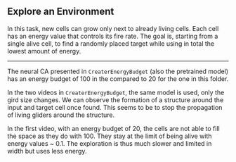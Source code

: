 
Explore an Environment
-----------------
In this task, new cells can grow only next to already
living cells. Each cell has an energy value that controls its fire rate. 
The goal is, starting from a single alive cell, to find a randomly placed 
target while using in total the lowest amount of energy.

------------------

The neural CA presented in `CreaterEnergyBudget` (also the pretrained model) has an energy budget of 100 in the 
compared to 20 for the one in this folder.

In the two videos in `CreaterEnergyBudget`, the same model is used, only the gird size changes.
We can observe the formation of a structure around the input and target cell once found.
This seems to be to stop the propagation of living gliders around the structure. 


In the first video, with an energy budget of 20, the cells are not able to fill
the space as they do with 100. They stay at the limit of being alive with energy
values ~ 0.1. The exploration is thus much slower and limited in width but uses less
energy.